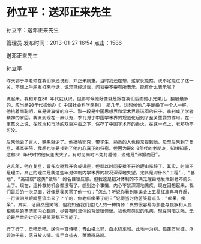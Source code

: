 # 孙立平：送邓正来先生  
孙立平：送邓正来先生

管理员 发布时间：2013-01-27 16:54  点击：1586

 送邓正来先生

孙立平

    昨天郭于华老师在我们家还说到，邓正来病重。当时我还在想，这家伙能熬，说不定能过了这一关。不想上午朋友打来电话，说邓已经过世，问我要不要有所表示。能有什么表示呢？

    说起来，我和邓在80 年代就认识，但那时候他好像就是跟在我们后面的小兄弟儿。接触最多的，应当是90年代初他办《 中国社会科学季刊》 那几年。这时候他几乎是换了一个人一样。他执着而聪明，真是做事情的样子。那一段是中国思想界和学术界最沉闷的日子。季刊成了学者精神的家园。我直到现在一直认为，季刊对于中国学术界的规范化起到了至关重要的作用。在一定意义上说，在政治和市场的双重冲击之下，保存了中国学术界的香火。在这一点上，老邓功不可没。

    后来他去了吉大，联系就少了。他搞哈耶克，带学生，熟悉的人也经常提到他。及至后来到了复旦，搞高研院，我想也许是找到了他内心真正的归宿。但因为是8 0年代的老朋友，知根知底，这和80 年代时的他反差太大了，有时见面时不免打趣他，说他是“沐猴而冠”。

    这几年，他在复旦，曾多次邀我开会或讲座，但都以时间安排不开的理由推辞了。其实，时间不是理由，真正的理由是我这些年对体制内学术界的状况深深地失望，尤其是对什么“工程’，、“基地”、“高研院”这类“做局” 的名目很反感。但我这是把对体制的不满无理由地发泄到老邓的头上了。现在，连补救的机会都没有了。想到这个事情，内心不禁深深地愧疚。现在回想起来，我们最后的一次见面，好像是我笑骂了他一句：“怎么？听说你看到奥运会上五星红旗冉冉升起，一行浊泪从眼睛里流出来了？丫的，你老年痴呆了吧？”记得当时他苦笑看点头：“痴呆，痴呆”。其实，话虽然是笑骂，但我知道我们这代人的一种情怀：真的很容易为那些与民族和人民相联系的事情而内心翻腾，尽管有时具体的背景很怪诞。我也有类似的毛病。现在阴阳之隔，无论是严肃的讨论还是笑骂都不可能了。

    行了行了，走吧走吧。送你一首诗吧：青山横北郭，白水绕东城。此地一为别，孤蓬万里征。浮云游子意，落日故人情。挥手自兹去，萧萧班马鸣。